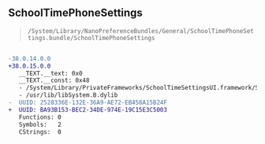 ## SchoolTimePhoneSettings

> `/System/Library/NanoPreferenceBundles/General/SchoolTimePhoneSettings.bundle/SchoolTimePhoneSettings`

```diff

-38.0.14.0.0
+38.0.15.0.0
   __TEXT.__text: 0x0
   __TEXT.__const: 0x48
   - /System/Library/PrivateFrameworks/SchoolTimeSettingsUI.framework/SchoolTimeSettingsUI
   - /usr/lib/libSystem.B.dylib
-  UUID: 2528336E-132E-36A9-AE72-EB458A15B24F
+  UUID: BA93B153-BEC2-34DE-974E-19C15E3C5003
   Functions: 0
   Symbols:   2
   CStrings:  0

```
